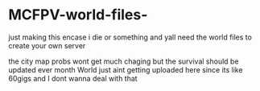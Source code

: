 # MCFPV-world-files-
just making this encase i die or something and yall need the world files to create your own server

the city map probs wont get much chaging but the survival should be updated ever month
World just aint getting uploaded here since its like 60gigs and I dont wanna deal with that 
